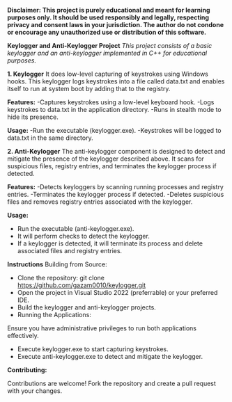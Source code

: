 **Disclaimer:
This project is purely educational and meant for learning purposes only. It should be used responsibly and legally, respecting privacy and consent laws in your jurisdiction. The author do not condone or encourage any unauthorized use or distribution of this software.**


**Keylogger and Anti-Keylogger Project**
_This project consists of a basic keylogger and an anti-keylogger implemented in C++ for educational purposes._

**1. Keylogger**
It does low-level capturing of keystrokes using Windows hooks. This keylogger logs keystrokes into a file called data.txt and enables itself to run at system boot by adding that to the registry.

**Features:**
-Captures keystrokes using a low-level keyboard hook.
-Logs keystrokes to data.txt in the application directory.
-Runs in stealth mode to hide its presence.

**Usage:**
-Run the executable (keylogger.exe).
-Keystrokes will be logged to data.txt in the same directory.

**2. Anti-Keylogger**
The anti-keylogger component is designed to detect and mitigate the presence of the keylogger described above. It scans for suspicious files, registry entries, and terminates the keylogger process if detected.

**Features:**
-Detects keyloggers by scanning running processes and registry entries.
-Terminates the keylogger process if detected.
-Deletes suspicious files and removes registry entries associated with the keylogger.

**Usage:**
- Run the executable (anti-keylogger.exe).
- It will perform checks to detect the keylogger.
- If a keylogger is detected, it will terminate its process and delete associated files and registry entries.



**Instructions**
Building from Source:

- Clone the repository: git clone https://github.com/gazam0010/keylogger.git
- Open the project in Visual Studio 2022 (preferrable) or your preferred IDE.
- Build the keylogger and anti-keylogger projects.
- Running the Applications:

Ensure you have administrative privileges to run both applications effectively.
- Execute keylogger.exe to start capturing keystrokes.
- Execute anti-keylogger.exe to detect and mitigate the keylogger.
  
**Contributing:**

Contributions are welcome! Fork the repository and create a pull request with your changes.
